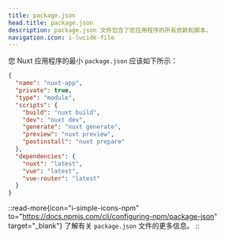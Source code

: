 ```yaml
---
title: package.json
head.title: package.json
description: package.json 文件包含了您应用程序的所有依赖和脚本。
navigation.icon: i-lucide-file
---
```


您 Nuxt 应用程序的最小 `package.json` 应该如下所示：

```json [package.json]
{
  "name": "nuxt-app",
  "private": true,
  "type": "module",
  "scripts": {
    "build": "nuxt build",
    "dev": "nuxt dev",
    "generate": "nuxt generate",
    "preview": "nuxt preview",
    "postinstall": "nuxt prepare"
  },
  "dependencies": {
    "nuxt": "latest",
    "vue": "latest",
    "vue-router": "latest"
  }
}
```

::read-more{icon="i-simple-icons-npm" to="https://docs.npmjs.com/cli/configuring-npm/package-json" target="_blank"}
了解有关 `package.json` 文件的更多信息。
::